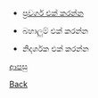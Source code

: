 * [ප්‍රවර්ග එක් කරන්න](https://github.com/hmislk/hmis/wiki/%E0%B6%B4%E0%B7%8A%E0%B6%BB%E0%B7%80%E0%B6%BB%E0%B7%8A%E0%B6%9C%E0%B6%BA-%E0%B6%91%E0%B6%9A%E0%B6%AD%E0%B7%94-%E0%B6%9A%E0%B6%BB%E0%B6%B1%E0%B7%8A%E0%B6%B1) 

* බහාලුම් එක් කරන්න

* නිදර්ශක එක් කරන්න

[ආපසු](https://github.com/hmislk/hmis/wiki/%E0%B6%B4%E0%B6%AF%E0%B7%8A%E0%B6%B0%E0%B6%AD%E0%B7%92-%E0%B6%B4%E0%B6%BB%E0%B7%92%E0%B6%B4%E0%B7%8F%E0%B6%BD%E0%B6%B1%E0%B6%BA)

[Back](https://github.com/hmislk/hmis/wiki)
